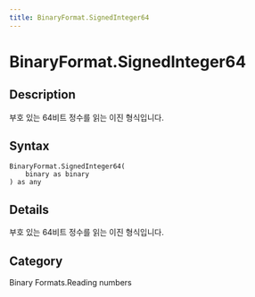 ```yaml
---
title: BinaryFormat.SignedInteger64
---
```


# BinaryFormat.SignedInteger64


## Description

부호 있는 64비트 정수를 읽는 이진 형식입니다.


## Syntax

```powerquery
BinaryFormat.SignedInteger64(
    binary as binary
) as any
```


## Details

부호 있는 64비트 정수를 읽는 이진 형식입니다.



## Category
Binary Formats.Reading numbers
